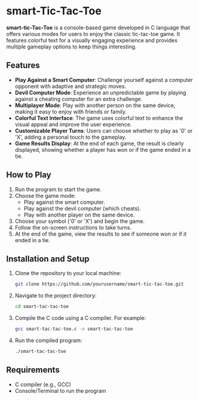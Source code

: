 # smart-Tic-Tac-Toe

**smart-tic-Tac-Toe** is a console-based game developed in C language that offers various modes for users to enjoy the classic tic-tac-toe game. It features colorful text for a visually engaging experience and provides multiple gameplay options to keep things interesting.

## Features

- **Play Against a Smart Computer**: Challenge yourself against a computer opponent with adaptive and strategic moves.
- **Devil Computer Mode**: Experience an unpredictable game by playing against a cheating computer for an extra challenge.
- **Multiplayer Mode**: Play with another person on the same device, making it easy to enjoy with friends or family.
- **Colorful Text Interface**: The game uses colorful text to enhance the visual appeal and improve the user experience.
- **Customizable Player Turns**: Users can choose whether to play as '0' or 'X', adding a personal touch to the gameplay.
- **Game Results Display**: At the end of each game, the result is clearly displayed, showing whether a player has won or if the game ended in a tie.

## How to Play

1. Run the program to start the game.
2. Choose the game mode:
   - Play against the smart computer.
   - Play against the devil computer (which cheats).
   - Play with another player on the same device.
3. Choose your symbol ('0' or 'X') and begin the game.
4. Follow the on-screen instructions to take turns.
5. At the end of the game, view the results to see if someone won or if it ended in a tie.

## Installation and Setup

1. Clone the repository to your local machine:

   ```bash
   git clone https://github.com/yourusername/smart-tic-tac-toe.git

   ```

2. Navigate to the project directory:

   ```bash
   cd smart-tac-tac-toe

   ```

3. Compile the C code using a C compiler. For example:

   ```bash
   gcc smart-tac-tac-toe.c -o smart-tac-tac-toe

   ```

4. Run the compiled program:

   ```bash
   ./smart-tac-tac-toe
   ```

## Requirements

- C compiler (e.g., GCC)
- Console/Terminal to run the program
